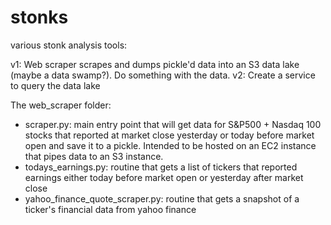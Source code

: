 # stonks
various stonk analysis tools:

v1: Web scraper scrapes and dumps pickle'd data into an S3 data lake (maybe a data swamp?). Do something with the data.
v2: Create a service to query the data lake 

The web_scraper folder:
  - scraper.py: main entry point that will get data for S&P500 + Nasdaq 100 stocks that reported at market close yesterday or today before market open and save it to a pickle.
  Intended to be hosted on an EC2 instance that pipes data to an S3 instance.
  - todays_earnings.py: routine that gets a list of tickers that reported earnings either today before market open or yesterday after market close
  - yahoo_finance_quote_scraper.py: routine that gets a snapshot of a ticker's financial data from yahoo finance
